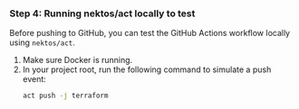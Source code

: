 ### Step 4: Running nektos/act locally to test

Before pushing to GitHub, you can test the GitHub Actions workflow locally using `nektos/act`.

1. Make sure Docker is running.
2. In your project root, run the following command to simulate a push event:
   ```bash
   act push -j terraform
